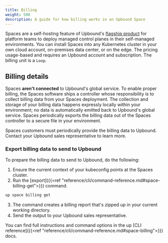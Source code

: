 ```yaml
---
title: Billing
weight: 500
description: A guide for how billing works in an Upbound Space
---
```


Spaces are a self-hosting feature of Upbound's [flagship product](https://www.upbound.io/product/upbound) for platform teams to deploy managed control planes in their self-managed environments. You can install Spaces into any Kubernetes cluster in your own cloud account, on-premises data center, or on the edge. The pricing usage-based and requires an Upbound account and subscription. The billing unit is a `Loop`.

## Billing details

Spaces **aren't connected** to Upbound's global service. To enable proper billing, the Spaces software ships a controller whose responsibility is to collect billing data from your Spaces deployment. The collection and storage of your billing data happens expressly locally within your environment; no data is automatically emitted back to Upbound's global service. Spaces periodically exports the billing data out of the Spaces controller to a secure file in your environment.

Spaces customers must periodically provide the billing data to Upbound. Contact your Upbound sales representative to learn more.

### Export billing data to send to Upbound

To prepare the billing data to send to Upbound, do the following:

1. Ensure the current context of your kubeconfig points at the Spaces cluster.
2. Run the [export]({{<ref "reference/cli/command-reference.md#space-billing-get">}}) command.
```bash
up space billing get
```
3. The command creates a billing report that's zipped up in your current working directory.
4. Send the output to your Upbound sales representative.

You can find full instructions and command options in the up [CLI reference]({{<ref "reference/cli/command-reference.md#space-billing">}}) docs.